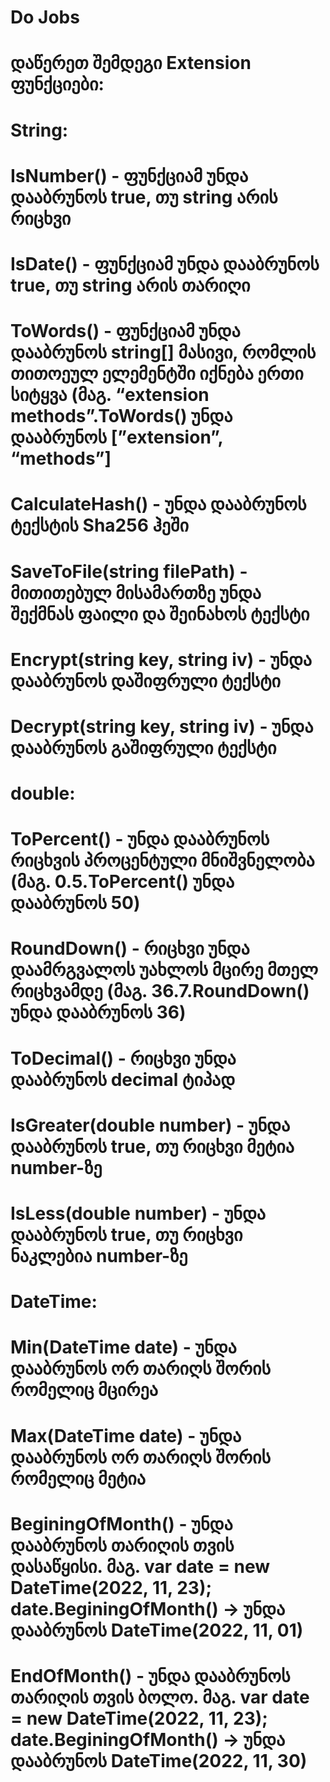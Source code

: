 # Do Jobs
# დაწერეთ შემდეგი Extension ფუნქციები:

# String:
# IsNumber() - ფუნქციამ უნდა დააბრუნოს true, თუ string არის რიცხვი
# IsDate() - ფუნქციამ უნდა დააბრუნოს true, თუ string არის თარიღი
# ToWords() - ფუნქციამ უნდა დააბრუნოს string[] მასივი, რომლის თითოეულ ელემენტში იქნება ერთი სიტყვა (მაგ. “extension methods”.ToWords() უნდა დააბრუნოს [”extension”, “methods”]
# CalculateHash() - უნდა დააბრუნოს ტექსტის Sha256 ჰეში
# SaveToFile(string filePath) - მითითებულ მისამართზე უნდა შექმნას ფაილი და შეინახოს ტექსტი
# Encrypt(string key, string iv) - უნდა დააბრუნოს დაშიფრული ტექსტი
# Decrypt(string key, string iv) - უნდა დააბრუნოს გაშიფრული ტექსტი

# double:

# ToPercent() - უნდა დააბრუნოს რიცხვის პროცენტული მნიშვნელობა (მაგ. 0.5.ToPercent() უნდა დააბრუნოს 50)
# RoundDown() - რიცხვი უნდა დაამრგვალოს უახლოს მცირე მთელ რიცხვამდე (მაგ. 36.7.RoundDown() უნდა დააბრუნოს 36)
# ToDecimal() - რიცხვი უნდა დააბრუნოს decimal ტიპად
# IsGreater(double number) - უნდა დააბრუნოს true, თუ რიცხვი მეტია number-ზე
# IsLess(double number) - უნდა დააბრუნოს true, თუ რიცხვი ნაკლებია number-ზე

# DateTime:

# Min(DateTime date) - უნდა დააბრუნოს ორ თარიღს შორის რომელიც მცირეა
# Max(DateTime date) - უნდა დააბრუნოს ორ თარიღს შორის რომელიც მეტია
# BeginingOfMonth() - უნდა დააბრუნოს თარიღის თვის დასაწყისი. მაგ. var date = new DateTime(2022, 11, 23); date.BeginingOfMonth() → უნდა დააბრუნოს DateTime(2022, 11, 01)
# EndOfMonth() - უნდა დააბრუნოს თარიღის თვის ბოლო. მაგ. var date = new DateTime(2022, 11, 23); date.BeginingOfMonth() → უნდა დააბრუნოს DateTime(2022, 11, 30)
